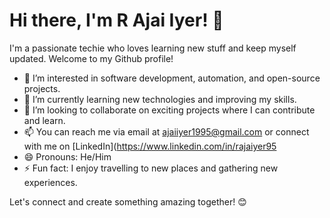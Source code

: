 # Hi there, I'm R Ajai Iyer! 👋

I'm a passionate techie who loves learning new stuff and keep myself updated. Welcome to my Github profile!

- 👀 I’m interested in software development, automation, and open-source projects.
- 🌱 I’m currently learning new technologies and improving my skills.
- 💞️ I’m looking to collaborate on exciting projects where I can contribute and learn.
- 📫 You can reach me via email at ajaiiyer1995@gmail.com or connect with me on [LinkedIn](https://www.linkedin.com/in/rajaiyer95
- 😄 Pronouns: He/Him
- ⚡ Fun fact: I enjoy travelling to new places and gathering new experiences.

Let's connect and create something amazing together! 😊

<!---
ajaiiyer1995/ajaiiyer1995 is a ✨ special ✨ repository because its `README.md` (this file) appears on your GitHub profile.
You can click the Preview link to take a look at your changes.
--->
